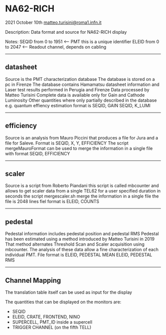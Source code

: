 # NA62-RICH
2021 October 10th
matteo.turisini@roma1.infn.it

Description: Data format and source for NA62-RICH display


Notes:
SEQID from 0 to 1951   <-- PMT this is a unique identifier
ELEID from 0 to 2047   <-- Readout channel, depends on cabling



----------
datasheet
-----------
Source is the PMT characterization database
The database is stored on a pc in Firenze 
The database contains Hamamatsu datasheet information and Laser test results performed in Perugia and Firenze
Data processed by Matteo Turisini
Complete data is available only for Gain and Cathode Luminosity
Other quantities where only partially described in the database e.g. quantum effiency estimation
format is 
SEQID, GAIN
SEQID, K_LUMI


-----------
efficiency
-----------
Source is an analysis from Mauro Piccini
that produces a file for Jura and a file for Saleve.
Format is SEQID, X, Y, EFFICIENCY
The script mergeMauroFormat can be used to merge the information in a single file 
with format 
SEQID, EFFICIENCY



-----------
scaler
-----------
Source is a script from Roberto Piandani
this script is called mbcounter and allows to get scaler data from a single TEL62 for a user specified duration in seconds
the script mergescaler.sh merge the information in a single file 
the file is 2048 lines
fiel format is  ELEID, COUNTS


-----------
pedestal
-----------
Pedestal information includes pedestal position and pedestal RMS
Pedestal has been estimated using a method introduced by Matteo Turisini in 2019
That method alternates Threshold Scan and Scaler acquisition using mbcounter.
The analysis of these data allow a fine characterization of each individual PMT.
File format is
ELEID, PEDESTAL MEAN
ELEID, PEDESTAL RMS

------------------
Channel Mapping
------------------
The translation table itself can be used as input for the display

The quantities that can be displayed on the monitors are:

- SEQID
- ELEID, CRATE, FRONTEND, NINO
- SUPERCELL, PMT_ID inside a supercell
- TRIGGER CHANNEL (on the fifth TELL)
